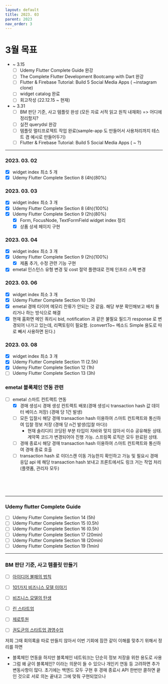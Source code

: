 ```yaml
---
layout: default
title: 2023. 03
parent: 2023
nav_order: 3
---
```


# 3월 목표
- ~ 3.15
  - [ ] Udemy Flutter Complete Guide 완강
  - [ ] The Complete Flutter Development Bootcamp with Dart 완강
  - [ ] Flutter & Firebase Tutorial: Build 5 Social Media Apps ( ~instagram clone)
  - [ ] widget catalog 완료
  - [ ] 회고작성 (22.12.15 ~ 현재)

- ~ 3.31
  - [ ] BM 판단 기준, 사고 템플릿 완성 (모든 자료 서적 읽고 원칙 내재화) => 어디에 정리할지?
  - [ ] 실전 querydsl 완강
  - [ ] 템플릿 멀티프로젝트 작업 완료(sample-app 도 만들어서 사용처리까지 테스트 겸 예시로 만들어두기)
  - [ ] Flutter & Firebase Tutorial: Build 5 Social Media Apps ( ~ ?)
    
<hr>

### 2023. 03. 02
- [x] widget index 최소 5 개
- [x] Udemy Flutter Complete Section 8 (4h)(80%)

### 2023. 03. 03
- [x] widget index 최소 3 개
- [x] Udemy Flutter Complete Section 8 (4h)(100%)
- [x] Udemy Flutter Complete Section 9 (2h)(80%)
  - [x] Form, FocusNode, TextFormField widget index 정리
  - [x] 상품 상세 페이지 구현  

### 2023. 03. 04
- [x] widget index 최소 3 개
- [x] Udemy Flutter Complete Section 9 (2h)(100%)
  - [x] 제품 추가, 수정 관련 기능 구현
- [x] emetal 인스턴스 유형 변경 및 cost 절약 플랜대로 전체 인프라 스펙 변경 

### 2023. 03. 06
- [x] widget index 최소 3 개
- [x] Udemy Flutter Complete Section 10 (3h)
- [x] emetal 경매 타이머 메모리 잔류가 안되는 것 같음. 해당 부분 확인해보고 배치 돌리거나 하는 방식으로 해결
- [x] 현재 홈화면 메인 쿼리시 bid, notification 과 같은 불필요 필드가 response 로 변경되어 나가고 있는데, 리팩토링이 필요함. (convertTo~ 메소드 Simple 용도로 따로 빼서 사용하면 된다.)

### 2023. 03. 08
- [x] widget index 최소 3 개
- [x] Udemy Flutter Complete Section 11 (2.5h)
- [x] Udemy Flutter Complete Section 12 (1h)
- [ ] Udemy Flutter Complete Section 13 (3h)

### emetal 블록체인 연동 관련
- [ ] emetal 스마트 컨트랙트 연동
  - [x] 경매 생성시 경매 생성 컨트랙트 배포(경매 생성시 transaction hash 값 데이터 베이스 저장) (경매 당 1건 발생)
  - [ ] 모든 입찰시 해당 경매 transaction hash 이용하여 스마트 컨트랙트와 통신하여 입찰 정보 저장 (경매 당 n건 발생(입찰 마다))
    - 현재 솔리디티 코딩된 부분 타입이 자바와 맞지 않아서 이슈 공유해둔 상태. 계약쪽 코드가 변경되어야 진행 가능. 스프링쪽 로직은 모두 완료된 상태.
  - [ ] 경매 종료시 해당 경매 transaction hash 이용하여 스마트 컨트랙트와 통신하여 경매 종료 호출
  - [ ] transaction hash 로 이더스캔 이동 가능한지 확인하고 가능 및 필요시 경매 응답 api 에 해당 transaction hash 보내고 프론트에서도 링크 거는 작업 처리(플랫폼, 관리자 모두)
  
<br>
<br>
<br>

<hr>

### Udemy flutter Complete Guide
- [ ] Udemy Flutter Complete Section 14 (5h)
- [ ] Udemy Flutter Complete Section 15 (0.5h)
- [ ] Udemy Flutter Complete Section 16 (0.5h)
- [ ] Udemy Flutter Complete Section 17 (20min)
- [ ] Udemy Flutter Complete Section 18 (20min)
- [ ] Udemy Flutter Complete Section 19 (1min)

<hr>

### BM 판단 기준, 사고 템플릿 만들기
- [ ] [아이디어 불패의 법칙](https://www.aladin.co.kr/shop/wproduct.aspx?ItemId=236350317)
- [ ] [101가지 비즈니스 모델 이야기](https://www.aladin.co.kr/shop/wproduct.aspx?ItemId=241936435)
- [ ] [비즈니스 모델의 탄생](https://search.shopping.naver.com/book/catalog/32455039041?query=%EB%B9%84%EC%A6%88%EB%8B%88%EC%8A%A4%20%EB%AA%A8%EB%8D%B8%EC%9D%98%20%ED%83%84%EC%83%9D&NaPm=ct%3Dldicvdo8%7Cci%3D8002f12a71b54c51a3ab5ed87dfa54ef58ae34ba%7Ctr%3Dboksl%7Csn%3D95694%7Chk%3D23a3873382166bf3fc979a7765545d96d2376aec)
- [ ] [린 스타트업](https://search.shopping.naver.com/book/catalog/32436122059?cat_id=50010702&frm=PBOKMOD&query=%EB%A6%B0+%EC%8A%A4%ED%83%80%ED%8A%B8%EC%97%85&NaPm=ct%3Dldicxb48%7Cci%3D74e0745db479c7db6ad92d34d5ded44df0084c43%7Ctr%3Dboknx%7Csn%3D95694%7Chk%3Dd289c98ac19ae792e404c30aa6e8e5a1b8c4e0ea)
- [ ] [제로투원](https://search.shopping.naver.com/book/catalog/32483707626?cat_id=50010520&frm=PBOKMOD&query=%EC%A0%9C%EB%A1%9C+%ED%88%AC%EC%9B%90&NaPm=ct%3Dldicxs3c%7Cci%3D55c7a90d6d2d4f553c9ea189e62a845751e4c3d3%7Ctr%3Dboknx%7Csn%3D95694%7Chk%3D3ba8dc0378cd9eef39f8b10da499d158b91d2b07)
- [ ] [권도균의 스타트업 경영수업](https://search.shopping.naver.com/book/catalog/32441089176?cat_id=50005827&frm=PBOKPRO&query=%EA%B6%8C%EB%8F%84%EA%B7%A0%EC%9D%98+%EC%8A%A4%ED%83%80%ED%8A%B8%EC%97%85+%EA%B2%BD%EC%98%81+%EC%88%98%EC%97%85&NaPm=ct%3Dldicy6r4%7Cci%3D25d09a45e6edeb6955c01e912f591e7a43f8f824%7Ctr%3Dboknx%7Csn%3D95694%7Chk%3D7d79387ab9afbd08bd271d9e24bdc86ddf73b535)


저희 그때 회의록을 따로 만들지 않아서 이번 기회에 잠깐 같이 이해를 맞추기 위해서 정리를 하면

- 블록체인 연동을 하지만 블록체인 네트워크는 단순히 정보 저장을 위한 용도로 사용
- 그럼 왜 굳이 블록체인? 이라는 의문이 들 수 있으나 개인키 연동 등 고려하면 추가 변동사항이 많다. 초기에는 백엔드 모두 구현 후 경매 종료시 API 한번만 콜하면 끝인 것으로 서로 의논 끝내고 그에 맞춰 구현되었으나